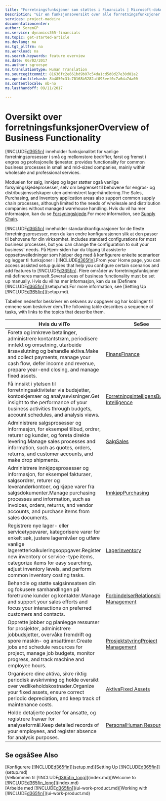 ```yaml
---
title: "Forretningsfunksjoner som støttes i Financials | Microsoft-dokumentasjon"
Description: "Gir en funksjonsoversikt over alle forretningsfunksjoner og avdelinger som støttes av moduler, for eksempel finans, lager og prosjektledelse."
services: project-madeira
documentationcenter: 
author: SorenGP
ms.service: dynamics365-financials
ms.topic: get-started-article
ms.devlang: na
ms.tgt_pltfrm: na
ms.workload: na
ms.search.keywords: feature overview
ms.date: 06/02/2017
ms.author: sgroespe
ms.translationtype: Human Translation
ms.sourcegitcommit: 81636fc2e661bd9b07c54da1cd5d0d27e30d01a2
ms.openlocfilehash: 8b4050c31c70168b5282af095eef0c7a6da7da00
ms.contentlocale: nb-no
ms.lasthandoff: 09/11/2017

---
```

# <a name="overview-of-business-functionality"></a><span data-ttu-id="0b7ff-103">Oversikt over forretningsfunksjoner</span><span class="sxs-lookup"><span data-stu-id="0b7ff-103">Overview of Business Functionality</span></span>
[!INCLUDE[d365fin](includes/d365fin_md.md)]<span data-ttu-id="0b7ff-104"> inneholder funksjonalitet for vanlige forretningsprosesser i små og mellomstore bedrifter, først og fremst i engros og profesjonelle tjenester.</span><span class="sxs-lookup"><span data-stu-id="0b7ff-104"> provides functionality for common business processes in small and mid-sized companies, mainly within wholesale and professional services.</span></span>

<span data-ttu-id="0b7ff-105">Moduelen for salg, innkjøp og lager støtter også vanlige forsyningskjedeprosesser, selv om begrenset til behovene for engros- og distribusjonsselskaper uten administrert lagerhåndtering.</span><span class="sxs-lookup"><span data-stu-id="0b7ff-105">The Sales, Purchasing, and Inventory application areas also support common supply chain processes, although limited to the needs of wholesale and distribution companies without managed warehouse handling.</span></span> <span data-ttu-id="0b7ff-106">Hvis du vil ha mer informasjon, kan du se [Forsyningskjede](madeira-supply-chain.md).</span><span class="sxs-lookup"><span data-stu-id="0b7ff-106">For more information, see [Supply Chain](madeira-supply-chain.md).</span></span>

[!INCLUDE[d365fin](includes/d365fin_md.md)]<span data-ttu-id="0b7ff-107"> inneholder standardkonfigurasjoner for de fleste forretningsprosesser, men du kan endre konfigurasjonen slik at den passer til behovene for din virksomhet.</span><span class="sxs-lookup"><span data-stu-id="0b7ff-107"> includes standard configurations for most business processes, but you can change the configuration to suit your business' needs.</span></span> <span data-ttu-id="0b7ff-108">På Hjem-siden har du tilgang til assisterte oppsettsveiledninger som hjelper deg med å konfigurere enkelte scenarioer og legger til funksjoner i [!INCLUDE[d365fin](includes/d365fin_md.md)].</span><span class="sxs-lookup"><span data-stu-id="0b7ff-108">From your Home page, you can access assisted setup guides that help you configure certain scenarios and add features to [!INCLUDE[d365fin](includes/d365fin_md.md)].</span></span> <span data-ttu-id="0b7ff-109">Flere områder av forretningsfunksjoner må defineres manuelt.</span><span class="sxs-lookup"><span data-stu-id="0b7ff-109">Several areas of business functionality must be set up manually.</span></span> <span data-ttu-id="0b7ff-110">Hvis du vil ha mer informasjon, kan du se [Definere [!INCLUDE[d365fin](includes/d365fin_md.md)]](setup.md).</span><span class="sxs-lookup"><span data-stu-id="0b7ff-110">For more information, see [Setting Up [!INCLUDE[d365fin](includes/d365fin_md.md)]](setup.md).</span></span>

<span data-ttu-id="0b7ff-111">Tabellen nedenfor beskriver en sekvens av oppgaver og har koblinger til emnene som beskriver dem.</span><span class="sxs-lookup"><span data-stu-id="0b7ff-111">The following table describes a sequence of tasks, with links to the topics that describe them.</span></span>

| <span data-ttu-id="0b7ff-112">Hvis du vil</span><span class="sxs-lookup"><span data-stu-id="0b7ff-112">To</span></span> | <span data-ttu-id="0b7ff-113">Se</span><span class="sxs-lookup"><span data-stu-id="0b7ff-113">See</span></span> |
| --- | --- |
| <span data-ttu-id="0b7ff-114">Foreta og innkreve betalinger, administrere kontantstrøm, periodisere inntekt og omsetning, utarbeide årsavslutning og behandle aktiva.</span><span class="sxs-lookup"><span data-stu-id="0b7ff-114">Make and collect payments, manage your cash flow, defer income and revenue, prepare year-end closing, and manage fixed assets.</span></span> |[<span data-ttu-id="0b7ff-115">Finans</span><span class="sxs-lookup"><span data-stu-id="0b7ff-115">Finance</span></span>](finance.md) |
|<span data-ttu-id="0b7ff-116">Få innsikt i ytelsen til forretningsaktiviteter via budsjetter, kontoskjemaer og analysevisninger.</span><span class="sxs-lookup"><span data-stu-id="0b7ff-116">Get insight to the performance of your business activities through budgets, account schedules, and analysis views.</span></span>|[<span data-ttu-id="0b7ff-117">Forretningsintelligens</span><span class="sxs-lookup"><span data-stu-id="0b7ff-117">Business Intelligence</span></span>](bi.md)|
| <span data-ttu-id="0b7ff-118">Administrere salgsprosesser og informasjon, for eksempel tilbud, ordrer, returer og kunder, og foreta direkte levering.</span><span class="sxs-lookup"><span data-stu-id="0b7ff-118">Manage sales processes and information, such as quotes, orders, returns, and customer accounts, and make drop shipments.</span></span> |[<span data-ttu-id="0b7ff-119">Salg</span><span class="sxs-lookup"><span data-stu-id="0b7ff-119">Sales</span></span>](sales-manage-sales.md) |
| <span data-ttu-id="0b7ff-120">Administrere innkjøpsprosesser og informasjon, for eksempel fakturaer, salgsordrer, returer og leverandørkontoer, og kjøpe varer fra salgsdokumenter.</span><span class="sxs-lookup"><span data-stu-id="0b7ff-120">Manage purchasing processes and information, such as invoices, orders, returns, and vendor accounts, and purchase items from sales documents.</span></span> |[<span data-ttu-id="0b7ff-121">Innkjøp</span><span class="sxs-lookup"><span data-stu-id="0b7ff-121">Purchasing</span></span>](purchasing-manage-purchasing.md) |
| <span data-ttu-id="0b7ff-122">Registrere nye lager- eller servicetypevarer, kategorisere varer for enkelt søk, justere lagernivåer og utføre vanlige lageretterkalkuleringsoppgaver.</span><span class="sxs-lookup"><span data-stu-id="0b7ff-122">Register new inventory or service-type items, categorize items for easy searching, adjust inventory levels, and perform common inventory costing tasks.</span></span> |[<span data-ttu-id="0b7ff-123">Lager</span><span class="sxs-lookup"><span data-stu-id="0b7ff-123">Inventory</span></span>](inventory-manage-inventory.md) |
| <span data-ttu-id="0b7ff-124">Behandle og støtte salgsinnsatsen din og fokusere samhandlingen på foretrukne kunder og kontakter.</span><span class="sxs-lookup"><span data-stu-id="0b7ff-124">Manage and support your sales efforts and focus your interactions on preferred customers and contacts.</span></span> |[<span data-ttu-id="0b7ff-125">Forbindelser</span><span class="sxs-lookup"><span data-stu-id="0b7ff-125">Relationship Management</span></span>](marketing-relationship-management.md) |
| <span data-ttu-id="0b7ff-126">Opprette jobber og planlegge ressurser for prosjekter, administrere jobbudsjetter, overvåke fremdrift og spore maskin- og ansattimer.</span><span class="sxs-lookup"><span data-stu-id="0b7ff-126">Create jobs and schedule resources for project, manage job budgets, monitor progress, and track machine and employee hours.</span></span> |[<span data-ttu-id="0b7ff-127">Prosjektstyring</span><span class="sxs-lookup"><span data-stu-id="0b7ff-127">Project Management</span></span>](projects-manage-projects.md) |
| <span data-ttu-id="0b7ff-128">Organisere dine aktiva, sikre riktig periodisk avskrivning og holde oversikt over vedlikeholdskostnader.</span><span class="sxs-lookup"><span data-stu-id="0b7ff-128">Organize your fixed assets, ensure correct periodic depreciation, and keep track of maintenance costs.</span></span> |[<span data-ttu-id="0b7ff-129">Aktiva</span><span class="sxs-lookup"><span data-stu-id="0b7ff-129">Fixed Assets</span></span>](fa-manage.md) |
| <span data-ttu-id="0b7ff-130">Holde detaljerte poster for ansatte, og registrere fravær for analyseformål.</span><span class="sxs-lookup"><span data-stu-id="0b7ff-130">Keep detailed records of your employees, and register absence for analysis purposes.</span></span> |[<span data-ttu-id="0b7ff-131">Personal</span><span class="sxs-lookup"><span data-stu-id="0b7ff-131">Human Resources</span></span>](hr-manage-human-resources.md) |

## <a name="see-also"></a><span data-ttu-id="0b7ff-132">Se også</span><span class="sxs-lookup"><span data-stu-id="0b7ff-132">See Also</span></span>
<span data-ttu-id="0b7ff-133">[Konfigurere [!INCLUDE[d365fin](includes/d365fin_md.md)]](setup.md)</span><span class="sxs-lookup"><span data-stu-id="0b7ff-133">[Setting Up [!INCLUDE[d365fin](includes/d365fin_md.md)]](setup.md)</span></span>  
<span data-ttu-id="0b7ff-134">[Velkommen til [!INCLUDE[d365fin_long](includes/d365fin_long_md.md)]](index.md)</span><span class="sxs-lookup"><span data-stu-id="0b7ff-134">[Welcome to [!INCLUDE[d365fin_long](includes/d365fin_long_md.md)]](index.md)</span></span>  
<span data-ttu-id="0b7ff-135">[Arbeide med [!INCLUDE[d365fin](includes/d365fin_md.md)]](ui-work-product.md)</span><span class="sxs-lookup"><span data-stu-id="0b7ff-135">[Working with [!INCLUDE[d365fin](includes/d365fin_md.md)]](ui-work-product.md)</span></span>  

